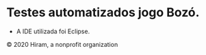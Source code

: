 # Testes automatizados jogo Bozó.

- A IDE utilizada foi Eclipse.

© 2020 Hiram, a nonprofit organization

